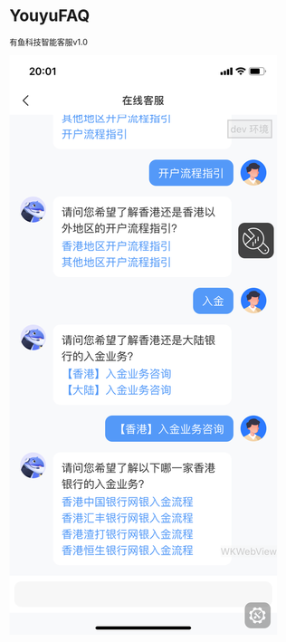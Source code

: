 # YouyuFAQ
有鱼科技智能客服v1.0

![智能客服效果展示](https://raw.githubusercontent.com/JeremySun1224/IMG/main/FAQ_1.png)
